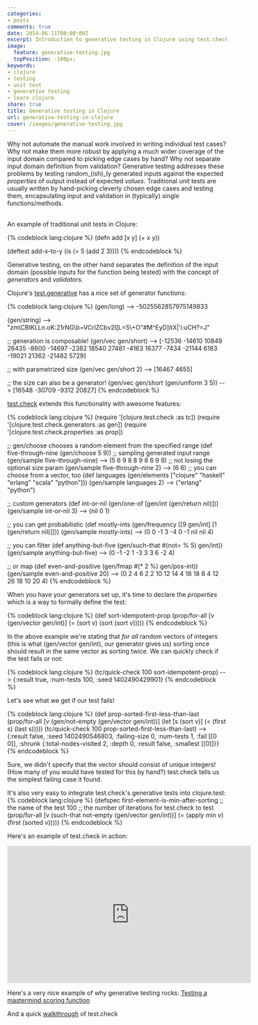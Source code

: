 ```yaml
---
categories:
- posts
comments: true
date: 2014-06-11T00:00:00Z
excerpt: Introduction to generative testing in Clojure using test.check
image:
  feature: generative-testing.jpg
  topPosition: -100px;
keywords:
- clojure
- testing
- unit test
- generative testing
- learn clojure
share: true
title: Generative testing in Clojure
url: generative-testing-in-clojure
cover: /images/generative-testing.jpg
---
```


Why not automate the manual work involved in writing individual test cases? Why not make them more robust by applying a much wider coverage of the input domain compared to picking edge cases by hand? Why not separate input domain definition from validation? Generative testing addresses these problems by testing random_(ish)_ly generated inputs against the expected _properties_ of output instead of expected _values_. Traditional unit tests are usually written by hand-picking cleverly chosen edge cases and testing them, encapsulating input and validation in (typically) single functions/methods.  
<div>&nbsp;</div>
An example of traditional unit tests in Clojure:

{% codeblock lang:clojure %}
(defn add [x y] (+ x y))

(deftest add-x-to-y
  (is (= 5 (add 2 3))))
{% endcodeblock %}

Generative testing, on the other hand separates the definition of the input domain (possible inputs for the function being tested) with the concept of _generators_ and _validators_. 

Clojure's [test.generative](https://github.com/clojure/test.generative) has a nice set of generator functions:

{% codeblock lang:clojure %}
(gen/long)
--> -5025562857975149833

(gen/string)
--> "zm\\CBIKLLn.oK:21rNG\\b=VCrlZCbv2l[L=S\\+O\"#M^EyD]itX|'i:uCH?=J"

;; generation is composable!
(gen/vec gen/short)
--> [-12536 -14610 10849 26435 -8600 -14697 -2382 18540 27481 -4163 16377 -7434 -21144 6183 -19021 21362 -21482 5729]

;; with parametrized size
(gen/vec gen/short 2)
--> [16467 4655]

;; the size can also be a generator!
(gen/vec gen/short (gen/uniform 3 5))
--> [16548 -30709 -9312 20827]
{% endcodeblock %}

[test.check](https://github.com/clojure/test.check) extends this functionality with awesome features:

{% codeblock lang:clojure %}
(require '[clojure.test.check :as tc])
(require '[clojure.test.check.generators :as gen])
(require '[clojure.test.check.properties :as prop])

;; gen/choose chooses a random element from the specified range
(def five-through-nine (gen/choose 5 9))
;; sampling generated input range
(gen/sample five-through-nine)
--> (5 6 9 8 8 9 8 6 9 9)
;; not losing the optional size param
(gen/sample five-through-nine 2)
--> (6 6)
;; you can choose from a vector, too
(def languages (gen/elements ["clojure" "haskell" "erlang" "scala" "python"]))
(gen/sample languages 2)
--> ("erlang" "python")

;; custom generators
(def int-or-nil (gen/one-of [gen/int (gen/return nil)]))
(gen/sample int-or-nil 3)
--> (nil 0 1)

;; you can get probabilistic
(def mostly-ints (gen/frequency [[9 gen/int] [1 (gen/return nil)]]))
(gen/sample mostly-ints)
--> (0 0 -1 3 -4 0 -1 nil nil 4)

;; you can filter
(def anything-but-five (gen/such-that #(not= % 5) gen/int))
(gen/sample anything-but-five)
--> (0 -1 -2 1 -3 3 3 6 -2 4)

;; or map
(def even-and-positive (gen/fmap #(* 2 %) gen/pos-int))
(gen/sample even-and-positive 20)
--> (0 2 4 6 2 2 10 12 14 4 18 18 8 4 12 26 18 10 20 4)
{% endcodeblock %}

When you have your generators set up, it's time to declare the _properties_ which is a way to formally define the test:

{% codeblock lang:clojure %}
(def sort-idempotent-prop
  (prop/for-all [v (gen/vector gen/int)]
    (= (sort v) (sort (sort v)))))
{% endcodeblock %}

In the above example we're stating that _for all_ random vectors of integers (this is what (gen/vector gen/int), our generator gives us) sorting once should result in the same vector as sorting twice. We can quickly check if the test fails or not:

{% codeblock lang:clojure %}
(tc/quick-check 100 sort-idempotent-prop)
--> {:result true, :num-tests 100, :seed 1402490429901}
{% endcodeblock %}

Let's see what we get if our test fails!

{% codeblock lang:clojure %}
(def prop-sorted-first-less-than-last
  (prop/for-all [v (gen/not-empty (gen/vector gen/int))]
    (let [s (sort v)]
      (< (first s) (last s)))))
(tc/quick-check 100 prop-sorted-first-less-than-last)
--> {:result false, :seed 1402490546803, :failing-size 0, :num-tests 1, :fail [[0 0]], :shrunk {:total-nodes-visited 2, :depth 0, :result false, :smallest [[0]]}}
{% endcodeblock %}

Sure, we didn't specify that the vector should consist of unique integers! (How many of you would have tested for this by hand?) test.check tells us the simplest failing case it found.

It's also very easy to integrate test.check's generative tests into clojure.test:
{% codeblock lang:clojure %}
(defspec first-element-is-min-after-sorting ;; the name of the test
         100 ;; the number of iterations for test.check to test
         (prop/for-all [v (such-that not-empty (gen/vector gen/int))]
           (= (apply min v)
              (first (sorted v)))))
{% endcodeblock %}

Here's an example of test.check in action:

<iframe width="560" height="315" src="https://www.youtube.com/embed/hLqar6VCBGg" frameborder="0"> </iframe>

Here's a very nice example of why generative testing rocks: [Testing a mastermind scoring function](http://www.infoq.com/presentations/Clojure-Generative-Testing)  

And a quick [walkthrough](https://www.youtube.com/watch?v=u0TkAw8QqrQ) of test.check
